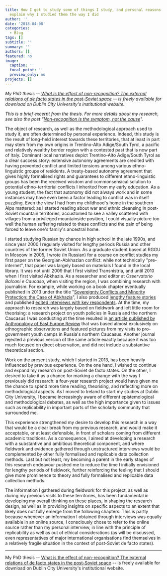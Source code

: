 ```yaml
---
title: How I got to study some of things I study, and personal reasons that partly
  explain why I studied them the way I did
author: ''
date: '2018-04-08'
categories:
  - Blog
tags: []
subtitle: ''
summary: ''
authors: []
featured: no
image:
  caption: ''
  focal_point: ''
  preview_only: no
projects: []
---
```


*My PhD thesis -- [What is the effect of non-recognition? The external relations of de facto states in the post-Soviet space](http://doras.dcu.ie/22159/) -- is freely available for download on Dublin City University's institutional website.*

*This is a brief excerpt from the thesis. For more details about my research, see also the post "[Non-recognition is the symptom, not the cause](./2018-04-08-non-recognition-is-the-symptom-not-the-cause/)".*

The object of research, as well as the methodological approach used to study it, are often determined by personal experience. Indeed, this study is the result of long-held interest towards these territories, that at least in part may stem from my own origins in Trentino-Alto Adige/South Tyrol, a pacific and relatively wealthy border region with a contested past that is now part of Italy. Dominant local narratives depict Trentino-Alto Adige/South Tyrol as a clear success story: extensive autonomy agreements are credited with having prevented conflict and limited tensions among various ethno-linguistic groups of residents. A treaty-based autonomy agreement that gives highly formalised rights and guarantees to different ethno-linguistic groups has been the received wisdom and commonsensical solution to potential ethno-territorial conflicts I inherited from my early education. As a young student, the fact that autonomy did not always work and in some instances may have even been a factor leading to conflict was in itself puzzling. Even the view I had from my childhood's home in the southern Alps mattered: as I started reading about war and ethnic cleansing in post-Soviet mountain territories, accustomed to see a valley scattered with villages from a privileged mountainside position, I could visually picture too well the human suffering related to these conflicts and the pain of being forced to leave one's family's ancestral home.

I started studying Russian by chance in high school in the late 1990s, and since year 2000 I regularly visited for lengthy periods Russia and other countries of the former Soviet Union. As a graduate student based at RGGU in Moscow in 2005, I wrote (in Russian) for a course on conflict studies my first paper on the Georgian-Abkhazian conflict: while not technically "pre-internet", that paper was largely based on materials I found in the local library. It was not until 2009 that I first visited Transnistria, and until 2010 when I first visited Abkhazia. As a researcher and editor at *Osservatorio Balcani e Caucaso*, when visiting the region, I was combining research with journalism. For example, while working on a book chapter eventually published in 2013 under the title "[Sovereignty Conflicts and Minority Protection: the Case of Abkhazia](https://www.academia.edu/6598912/Sovereignty_conflicts_and_minority_protection_the_case_of_Abkhazia)", I also produced [lengthy feature stories](https://www.balcanicaucaso.org/eng/Areas/Abkhazia/In-Abkhazia-worried-about-the-language-law-124824) and published [edited interviews with key respondents](https://www.balcanicaucaso.org/eng/Areas/Abkhazia/Abkhazia-s-Armenians-multilingualism-is-the-future-106982). At the time, my approach to research was largely based on fieldwork and left little room for theorising: a research project on youth policies in Russia and the northern Caucasus I was conducting at the time resulted in [an article published by Anthropology of East Europe Review](http://scholarworks.iu.edu/journals/index.php/aeer/article/view/1997) that was based almost exclusively on ethnographic observations and featured pictures from my visits to pro-government youth camps in Russia's northern Caucasus. Another journal rejected a previous version of the same article exactly because it was too much focused on direct observation, and did not include a substantive theoretical section.

Work on the present study, which I started in 2013, has been heavily influenced by previous experience. On the one hand, I wished to continue and expand my research on post-Soviet de facto states. On the other, I desired to take it as a chance for marking a change with the way I previously did research: a four-year research project would have given me the chance to spend more time reading, theorising, and reflecting more on methodological aspects. As I moved to Ireland to start my studies at Dublin City University, I became increasingly aware of different epistemological and methodological debates, as well as the high importance given to issues such as replicability in important parts of the scholarly community that surrounded me.

This experience strengthened my desire to develop this research in a way that would be a clear break from my previous research, and would make it acceptable, or at least defensible, in front of scholars coming from different academic traditions. As a consequence, I aimed at developing a research with a substantive and ambitious theoretical component, and where fieldwork and evidence gathered through unstructured interviews would be complemented by other fully formalised and replicable data collection methods. Last but not least, my becoming a parent in the early stages of this research endeavour pushed me to reduce the time I initially envisioned for lengthy periods of fieldwork, further reinforcing the feeling that I should give more prominence to theory and fully formalised and replicable data collection methods.

The information I gathered during fieldwork for this project, as well as during my previous visits to these territories, has been fundamental in developing my overall thinking on these places, in shaping the research design, as well as in providing insights on specific aspects to an extent that likely does not fully emerge from the following chapters. This is partly because whenever an information I obtained through interviews was equally available in an online source, I consciously chose to refer to the online source rather than my personal interview, in line with the principle of replicability as well as out of ethical considerations (as will be discussed, even representatives of major international organisations find themselves in a relatively fragile situation in the context of post-Soviet de facto states).

* * * * *

My PhD thesis -- [What is the effect of non-recognition? The external relations of de facto states in the post-Soviet space](http://doras.dcu.ie/22159/) -- is freely available for download on Dublin City University's institutional website.